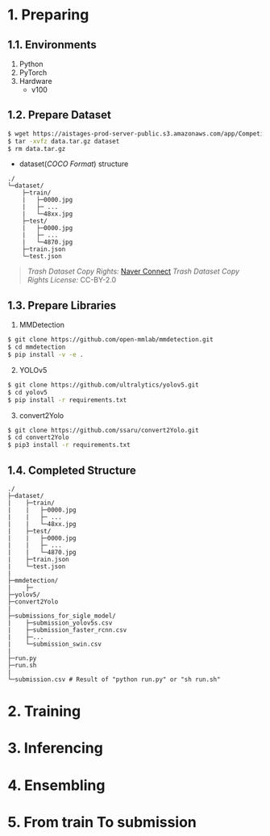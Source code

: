 # 1. Preparing

## 1.1. Environments
1. Python
2. PyTorch
3. Hardware
	* v100


## 1.2. Prepare Dataset
```bash
$ wget https://aistages-prod-server-public.s3.amazonaws.com/app/Competitions/000076/data/data.tar.gz
$ tar -xvfz data.tar.gz dataset
$ rm data.tar.gz
```
* dataset(*COCO Format*) structure
```plain text
./
└─dataset/
    ├─train/
    |   ├─0000.jpg
    |   ├─ ...
    |   └─48xx.jpg
    ├─test/
    |   ├─0000.jpg
    |   ├─ ...
    |   └─4870.jpg
    ├─train.json
    └─test.json
```
> *Trash Dataset Copy Rights:* [Naver Connect](https://connect.or.kr)
> *Trash Dataset Copy Rights License:* CC-BY-2.0

## 1.3. Prepare Libraries
1. MMDetection
```bash
$ git clone https://github.com/open-mmlab/mmdetection.git
$ cd mmdetection
$ pip install -v -e . 
```
2. YOLOv5
```bash
$ git clone https://github.com/ultralytics/yolov5.git
$ cd yolov5
$ pip install -r requirements.txt
```

3. convert2Yolo
```bash
$ git clone https://github.com/ssaru/convert2Yolo.git
$ cd convert2Yolo
$ pip3 install -r requirements.txt
```

## 1.4. Completed Structure
```plain text
./
├─dataset/
|    ├─train/
|    |   ├─0000.jpg
|    |   ├─ ...
|    |   └─48xx.jpg
|    ├─test/
|    |   ├─0000.jpg
|    |   ├─ ...
|    |   └─4870.jpg
|    ├─train.json
|    └─test.json
|
├─mmdetection/
|    ├─
├─yolov5/
├─convert2Yolo
|
├─submissions_for_sigle_model/
|    ├─submission_yolov5s.csv
|    ├─submission_faster_rcnn.csv
|    ├─...
|    └─submission_swin.csv
|
├─run.py 
├─run.sh
|
└─submission.csv # Result of "python run.py" or "sh run.sh"
```

# 2. Training

# 3. Inferencing

# 4. Ensembling

# 5. From train To submission

